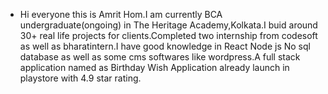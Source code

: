 - Hi everyone this is Amrit Hom.I am currently BCA undergraduate(ongoing) in The Heritage Academy,Kolkata.I buid around 30+ real life projects for clients.Completed two internship from codesoft as well as bharatintern.I have good knowledge in React Node js No sql database as well as some cms softwares like wordpress.A full stack application named as Birthday Wish Application already launch in playstore with 4.9 star rating.
